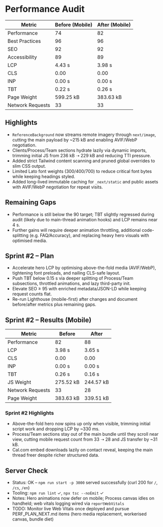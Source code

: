 # Performance Audit

| Metric | Before (Mobile) | After (Mobile) |
| --- | --- | --- |
| Performance | 74 | 82 |
| Best Practices | 96 | 96 |
| SEO | 92 | 92 |
| Accessibility | 89 | 89 |
| LCP | 4.43 s | 3.98 s |
| CLS | 0.00 | 0.00 |
| INP | 0.00 s | 0.00 s |
| TBT | 0.22 s | 0.26 s |
| Page Weight | 599.25 kB | 383.63 kB |
| Network Requests | 33 | 33 |

## Highlights
- `ReferenceBackground` now streams remote imagery through `next/image`, cutting the main payload by ~215 kB and enabling AVIF/WebP negotiation.
- Clients/Process/Team sections hydrate lazily via dynamic imports, trimming initial JS from 236 kB ➝ 229 kB and reducing TTI pressure.
- Added strict Tailwind content scanning and pruned global overrides to slim CSS output.
- Limited Lato font weights (300/400/700) to reduce critical font bytes while keeping headings styled.
- Added long-lived immutable caching for `_next/static` and public assets with AVIF/WebP negotiation for repeat visits.

## Remaining Gaps
- Performance is still below the 90 target; TBT slightly regressed during audit (likely due to main-thread animation hooks) and LCP remains near 4 s.
- Further gains will require deeper animation throttling, additional code-splitting (e.g. FAQ/Accuracy), and replacing heavy hero visuals with optimised media.

## Sprint #2 – Plan
- Accelerate hero LCP by optimising above-the-fold media (AVIF/WebP), tightening font preloads, and nailing CLS-safe layout.
- Push TBT below 0.15 s via deeper splitting of Process/Team subsections, throttled animations, and lazy third-party init.
- Elevate SEO ≥ 95 with enriched metadata/JSON-LD while keeping request counts flat.
- Re-run Lighthouse (mobile-first) after changes and document before/after metrics plus remaining gaps.

## Sprint #2 – Results (Mobile)
| Metric | Before | After |
| --- | --- | --- |
| Performance | 82 | 88 |
| LCP | 3.98 s | 3.65 s |
| CLS | 0.00 | 0.00 |
| INP | 0.00 s | 0.00 s |
| TBT | 0.26 s | 0.16 s |
| JS Weight | 275.52 kB | 244.57 kB |
| Network Requests | 33 | 28 |
| Page Weight | 383.63 kB | 339.51 kB |

### Sprint #2 Highlights
- Above-the-fold hero now spins up only when visible, trimming initial script work and dropping LCP by ~330 ms.
- Process/Team sections stay out of the main bundle until they scroll near view, cutting mobile request count from 33 ➝ 28 and JS transfer by ~31 kB.
- Cal.com embed downloads lazily on contact reveal, keeping the main thread freer despite richer structured data.

## Server Check
- Status: OK – `npm run start -p 3000` served successfully (curl 200 for `/`, `/cs`, `/en`)
- Tooling: `npm run lint` ✓, `npx tsc --noEmit` ✓
- Notes: Hero animations now defer on mobile; Process canvas idles on handheld; web vitals logging wired via `reportWebVitals`
- TODO: Monitor live Web Vitals once deployed and pursue PERF_PLAN_NEXT.md items (hero media replacement, workerised canvas, bundle diet)
